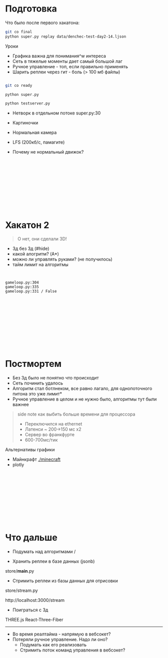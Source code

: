 # Подготовка

Что было после первого хакатона:

```bash
git co final
python super.py replay data/denchec-test-day2-14.ljson
```

Уроки

- Графика важна для понимания^w интереса
- Сеть в тяжелые моменты дает самый большой лаг
- Ручное управление - топ, если правильно применять
- Шарить реплеи через гит - боль (> 100 мб файлы)

```bash

git co ready

python super.py

python testserver.py
```

- Нетворк в отдельном потоке
  super.py:30

- Картиночки
- Нормальная камера
- LFS (200кб/с, памагите)

- Почему не нормальный движок?

```












```

# Хакатон 2

> О нет, они сделали 3D!

- 3д без 3д (#hide)
- какой алогритм? (A\*)
- можно ли управлять руками? (не получилось)
- тайм лимит на алгоритмы

```

```

```

gameloop.py:304
gameloop.py:335
gameloop.py:331 / False

```

```












```

# Постмортем

- Без 3д было не понятно что происходит
- Сеть починить удалось
- Алгоритм стал ботлнеком,
  все равно лагало, для однопоточного питона это уже лимит\*
- Ручное управление в целом и не нужно было, алгоритмы тут были важнее

> side note как выбить больше времени для процессора
>
> - Переключился на ethernet
> - Латенси ~ 200->150 мс x2
> - Сервер во франкфурте
> - 600-700мс/тик

Альтернативы графики

- Майнкрафт
  [./minecraft](./minecraft.mp4)
- plotly

```












```

# Что дальше

- Подумать над алгоритмами
  /

- Хранить реплеи в базе данных (jsonb)

store/**main**.py

- Стримить реплеи из базы данных для отрисовки

store/stream.py

http://localhost:3000/stream

- Поиграться с 3д

THREE.js
React-Three-Fiber

---

- Во время реалтайма - напрямую в вебсокет?
- Потеряли ручное управление. Надо ли оно?
    - Подумать как его реализовать
    - Стримить поток команд управления в вебсокет?

```

```
